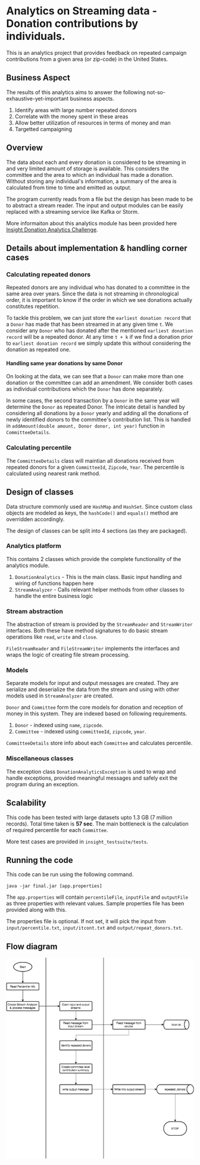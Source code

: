 # Analytics on Streaming data - Donation contributions by individuals.

This is an analytics project that provides feedback on repeated campaign contributions from a given area (or zip-code) in the United States.

## Business Aspect
The results of this analytics aims to answer the following not-so-exhaustive-yet-important business aspects.

1. Identify areas with large number repeated donors
1. Correlate with the money spent in these areas
1. Allow better utilization of resources in terms of money and man
1. Targetted campaigning

## Overview

The data about each and every donation is considered to be streaming in and very limited amount of storage is available. This considers the committee and the area to which an individual has made a donation. Without storing any individual's information, a summary of the area is calculated from time to time and emitted as output.

The program currently reads from a file but the design has been made to be to abstract a stream reader. The input and output modules can be easily replaced with a streaming service like Kafka or Storm.

More informaiton about this analytics module has been provided here [Insight Donation Analytics Challenge](https://github.com/InsightDataScience/donation-analytics/).

## Details about implementation & handling corner cases

### Calculating repeated donors

Repeated donors are any individual who has donated to a committee in the same area over years. Since the data is not streaming in chronological order, it is important to know if the order in which we see donations actually constitutes repetition.

To tackle this problem, we can just store the `earliest donation record` that a `Donor` has made that has been streamed in at any given time `t`. We consider any `Donor` who has donated after the mentioned `earliest donation record` will be a repeated donor. At any time `t + k` if we find a donation prior to `earliest donation record` we simply update this without considering the donation as repeated one.

#### Handling same year donations by same Donor

On looking at the data, we can see that a `Donor` can make more than one donation or the committee can add an amendment. We consider both cases as individual contributions which the `Donor` has done separately.

In some cases, the second transaction by a `Donor` in the same year will determine the `Donor` as repeated Donor. The intricate detail is handled by considering all donations by a `Donor` yearly and adding all the donations of newly identified donors to the committee's contribution list. This is handled in `addAmount(double amount, Donor donor, int year)` function in `CommitteeDetails`.

### Calculating percentile

The `CommitteeDetails` class will maintian all donations received from repeated donors for a given `CommitteeId`, `Zipcode`, `Year`. The percentile is calculated using nearest rank method.

## Design of classes

Data structure commonly used are `HashMap` and `HashSet`. Since custom class objects are modeled as keys, the `hashCode()` and `equals()` method are overridden accordingly.

The design of classes can be split into 4 sections (as they are packaged).
### Analytics platform
This contains 2 classes which provide the complete functionality of the analytics module.
1. `DonationAnalytics` - This is the main class. Basic input handling and wiring of functions happen here
1. `StreamAnalyzer` - Calls relevant helper methods from other classes to handle the entire business logic

### Stream abstraction
The abstraction of stream is provided by the `StreamReader` and `StreamWriter` interfaces. Both these have method signatures to do basic stream operations like `read`, `write` and `close`.

`FileStreamReader` and `FileStreamWriter` implements the interfaces and wraps the logic of creating file stream processing.

### Models

Separate models for input and output messages are created. They are serialize and deserialize the data from the stream and using with other models used in `StreamAnalyzer` are created.

`Donor` and `Committee` form the core models for donation and reception of money in this system. They are indexed based on following requirements.

1. `Donor` - indexed using `name`, `zipcode`.
1. `Committee` - indexed using `committeeId`, `zipcode`, `year`.

`CommitteeDetails` store info about each `Committee` and calculates percentile.

### Miscellaneous classes

The exception class `DonationAnalyticsException` is used to wrap and handle exceptions, provided meaningful messages and safely exit the program during an exception.

## Scalability

This code has been tested with large datasets upto 1.3 GB (7 million records). Total time taken is **57 sec**. The main bottleneck is the calculation of required percentile for each `Committee`.

More test cases are provided in `insight_testsuite/tests`.

## Running the code

This code can be run using the following command.

```
java -jar final.jar [app.properties]
```

The `app.properties` will contain `percentileFile`, `inputFile` and `outputFile` as three properties with relevant values. Sample properties file has been provided along with this.

The properties file is optional. If not set, it will pick the input from `input/percentile.txt`, `input/itcont.txt` and `output/repeat_donors.txt`.

## Flow diagram

![flow.png](./pictures/flow.png)
